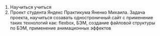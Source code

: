 1. Научиться учиться
2. Проект студента Яндекс Практикума Яненко Михаила. Задача проекта, научиться созавать одностроничный сайт с применение таких технологий как: flexbox, БЭМ, создание файловой структуры по БЭМ, применение анимационных эффектов
